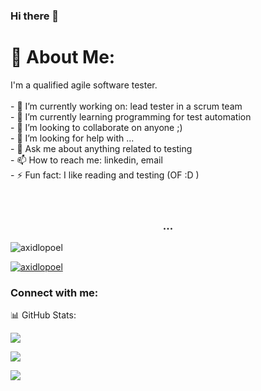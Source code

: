 ### Hi there 👋 
# 💫 About Me:
I'm a qualified agile software tester.<br><br>- 🔭 I’m currently working on: lead tester in a scrum team<br>- 🌱 I’m currently learning programming for test automation<br>- 👯 I’m looking to collaborate on anyone ;)<br>- 🤔 I’m looking for help with ...<br>- 💬 Ask me about anything related to testing<br>- 📫 How to reach me: linkedin, email<br>- ⚡ Fun fact: I like reading and testing (OF :D ) <br><br><br>

<h3 align="center"> ...  </h3>

<p align="left"> <img src="https://komarev.com/ghpvc/?username=axidlopoel&label=Profile%20views&color=0e75b6&style=flat" alt="axidlopoel" /> </p>

<p align="left"> <a href="https://github.com/ryo-ma/github-profile-trophy"><img src="https://github-profile-trophy.vercel.app/?username=axidlopoel" alt="axidlopoel" /></a> </p>

<h3 align="left">Connect with me:</h3
[![LinkedIn](https://img.shields.io/badge/LinkedIn-%230077B5.svg?logo=linkedin&logoColor=white)](https://linkedin.com/in/Axidlopoel)



# 📊 GitHub Stats:
![](https://github-readme-stats.vercel.app/api?username=axidlopoel&theme=dark&hide_border=false&include_all_commits=true&count_private=true)<br/>

![](https://github-readme-streak-stats.herokuapp.com/?user=axidlopoel&theme=dark&hide_border=false)<br/>

![](https://github-readme-stats.vercel.app/api/top-langs/?username=axidlopoel&theme=dark&hide_border=false&include_all_commits=true&count_private=true&layout=compact)


